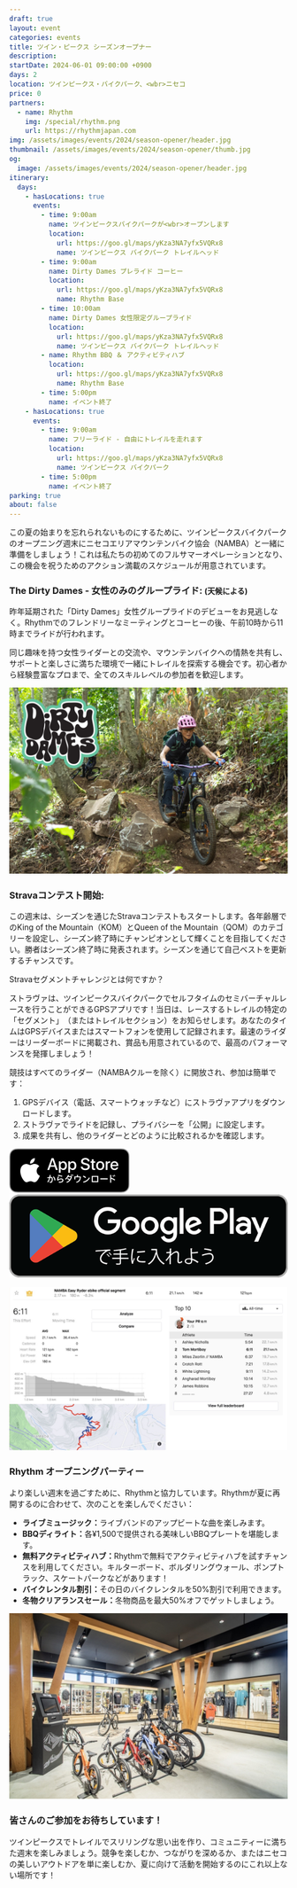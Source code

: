 ```yaml
---
draft: true
layout: event
categories: events
title: ツイン・ピークス シーズンオープナー
description:
startDate: 2024-06-01 09:00:00 +0900
days: 2
location: ツインピークス・バイクパーク、<wbr>ニセコ
price: 0
partners:
  - name: Rhythm
    img: /special/rhythm.png
    url: https://rhythmjapan.com
img: /assets/images/events/2024/season-opener/header.jpg
thumbnail: /assets/images/events/2024/season-opener/thumb.jpg
og:
  image: /assets/images/events/2024/season-opener/header.jpg
itinerary:
  days:
    - hasLocations: true
      events:
        - time: 9:00am
          name: ツインピークスバイクパークが<wbr>オープンします
          location:
            url: https://goo.gl/maps/yKza3NA7yfx5VQRx8
            name: ツインピークス バイクパーク トレイルヘッド
        - time: 9:00am
          name: Dirty Dames プレライド コーヒー
          location:
            url: https://goo.gl/maps/yKza3NA7yfx5VQRx8
            name: Rhythm Base
        - time: 10:00am
          name: Dirty Dames 女性限定グループライド
          location:
            url: https://goo.gl/maps/yKza3NA7yfx5VQRx8
            name: ツインピークス バイクパーク トレイルヘッド
        - name: Rhythm BBQ ＆ アクティビティハブ
          location:
            url: https://goo.gl/maps/yKza3NA7yfx5VQRx8
            name: Rhythm Base
        - time: 5:00pm
          name: イベント終了
    - hasLocations: true
      events:
        - time: 9:00am
          name: フリーライド - 自由にトレイルを走れます
          location:
            url: https://goo.gl/maps/yKza3NA7yfx5VQRx8
            name: ツインピークス バイクパーク
        - time: 5:00pm
          name: イベント終了
parking: true
about: false
---
```

<span class="ja">この<wbr>夏の<wbr>始まりを<wbr>忘れられない<wbr>ものに<wbr>する<wbr>ために、<wbr>ツインピークスバイクパークの<wbr>オープニング週末に<wbr>ニセコエリアマウンテンバイク協会<wbr>（NAMBA）と<wbr>一緒に<wbr>準備を<wbr>しましょう！<wbr>これは<wbr>私たちの<wbr>初めての<wbr>フルサマーオペレーションとなり、<wbr>この<wbr>機会を<wbr>祝う<wbr>ための<wbr>アクション満載の<wbr>スケジュールが<wbr>用意されています。</span>

### <span class="ja">The Dirty Dames - 女性のみの<wbr>グループライド: <small >(天候に<wbr>よる<wbr>)</small></span>

<span class="ja">昨年延期された<wbr>「Dirty Dames」女性グループライドの<wbr>デビューを<wbr>お見逃しなく。<wbr>Rhythmでの<wbr>フレンドリーな<wbr>ミーティングと<wbr>コーヒーの<wbr>後、<wbr>午前10時から<wbr>11時まで<wbr>ライドが<wbr>行われます。</span>

<span class="ja">同じ<wbr>趣味を<wbr>持つ<wbr>女性ライダーとの<wbr>交流や、<wbr>マウンテンバイクへの<wbr>情熱を<wbr>共有し、<wbr>サポートと<wbr>楽しさに<wbr>満ちた<wbr>環境で<wbr>一緒に<wbr>トレイルを<wbr>探索する<wbr>機会です。<wbr>初心者から<wbr>経験豊富な<wbr>プロまで、<wbr>全ての<wbr>スキルレベルの<wbr>参加者を<wbr>歓迎します。</span>

![](/assets/images/events/2024/season-opener/dirtydames.jpg)

### Stravaコンテスト開始:

<span class="ja">この<wbr>週末は、<wbr>シーズンを<wbr>通じた<wbr>Stravaコンテストも<wbr>スタートします。<wbr>各年齢層での<wbr>King of the Mountain<wbr>（KOM）と<wbr>Queen of the Mountain<wbr>（QOM）の<wbr>カテゴリーを<wbr>設定し、<wbr>シーズン終了時に<wbr>チャンピオンと<wbr>して<wbr>輝く<wbr>ことを<wbr>目指してください。<wbr>勝者は<wbr>シーズン終了時に<wbr>発表されます。<wbr>シーズンを<wbr>通じて<wbr>自己ベストを<wbr>更新する<wbr>チャンスです。</span>

<span class="ja">Stravaセグメントチャレンジとは<wbr>何ですか？</span>

<span class="ja">ストラヴァは、<wbr>ツインピークスバイクパークで<wbr>セルフタイムの<wbr>セミバーチャルレースを<wbr>行うことができる<wbr>GPSアプリです！<wbr>当日は、<wbr>レースする<wbr>トレイルの<wbr>特定の<wbr>「セグメント」<wbr>（または<wbr>トレイルセクション）を<wbr>お知らせします。<wbr>あなたの<wbr>タイムは<wbr>GPSデバイスまたは<wbr>スマートフォンを<wbr>使用して<wbr>記録されます。<wbr>最速の<wbr>ライダーは<wbr>リーダーボードに<wbr>掲載され、<wbr>賞品も<wbr>用意されているので、<wbr>最高の<wbr>パフォーマンスを<wbr>発揮しましょう！</span>

<span class="ja">競技は<wbr>すべての<wbr>ライダー<wbr>（NAMBAクルーを<wbr>除く）に<wbr>開放され、<wbr>参加は<wbr>簡単です：</span>

1. <span class="ja">GPSデバイス（電話、<wbr>スマートウォッチなど）に<wbr>ストラヴァアプリを<wbr>ダウンロードします。</span>
1. <span class="ja">ストラヴァで<wbr>ライドを<wbr>記録し、<wbr>プライバシーを<wbr>「公開」に<wbr>設定します。</span>
1. <span class="ja">成果を<wbr>共有し、<wbr>他の<wbr>ライダーと<wbr>どのように<wbr>比較されるかを<wbr>確認します。</span>

<div class="download">
  <a href="https://apps.apple.com/jp/app/strava-ランニング-ライド-ハイキング/id426826309"><img src="/assets/images/apps/app-store.ja.svg" /></a>
  <a href="https://play.google.com/store/apps/details?id=com.strava"><img src="/assets/images/apps/google-play.ja.png" /></a>
</div>

![](/assets/images/events/2024/season-opener/strava.jpg)

### Rhythm オープニングパーティー

<span class="ja">より<wbr>楽しい<wbr>週末を<wbr>過ごすために、<wbr>Rhythmと<wbr>協力しています。<wbr>Rhythmが<wbr>夏に<wbr>再開するのに<wbr>合わせて、<wbr>次の<wbr>ことを<wbr>楽しんでください<wbr>：</span>

- <span class="ja"><strong >ライブミュージック：</strong>ライブバンドの<wbr>アップビートな<wbr>曲を<wbr>楽しみます。</span>
- <span class="ja"><strong >BBQディライト：</strong>各¥1,500で<wbr>提供される<wbr>美味しい<wbr>BBQプレートを<wbr>堪能します。</span>
- <span class="ja"><strong >無料アクティビティハブ：</strong>Rhythmで<wbr>無料で<wbr>アクティビティハブを<wbr>試すチャンスを<wbr>利用してください。<wbr>キルターボード、<wbr>ボルダリングウォール、<wbr>ポンプトラック、<wbr>スケートパークなどが<wbr>あります！</span>
- <span class="ja"><strong >バイクレンタル割引：</strong>その<wbr>日の<wbr>バイクレンタルを<wbr>50%割引で<wbr>利用できます。</span>
- <span class="ja"><strong >冬物クリアランスセール：</strong>冬物商品を<wbr>最大50%オフで<wbr>ゲットしましょう。</span>

![](/assets/images/events/2024/season-opener/rhythm.jpg)

### <span class="ja">皆さんの<wbr>ご参加を<wbr>お待ちしています！</span>

<span class="ja">ツインピークスで<wbr>トレイルで<wbr>スリリングな<wbr>思い出を<wbr>作り、<wbr>コミュニティーに<wbr>満ちた<wbr>週末を<wbr>楽しみましょう。<wbr>競争を<wbr>楽しむか、<wbr>つながりを<wbr>深めるか、<wbr>または<wbr>ニセコの<wbr>美しい<wbr>アウトドアを<wbr>単に<wbr>楽しむか、<wbr>夏に<wbr>向けて<wbr>活動を<wbr>開始するのに<wbr>これ以上ない<wbr>場所です！</span>
